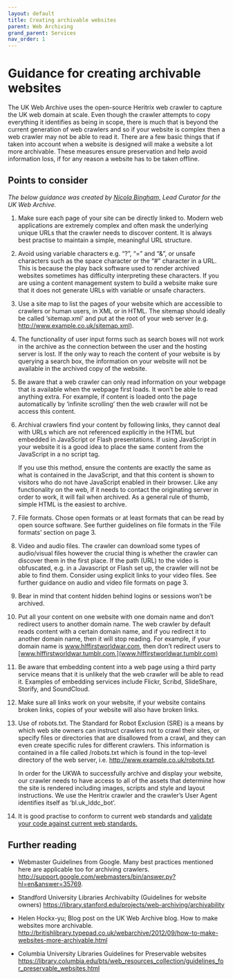 ```yaml
---
layout: default
title: Creating archivable websites
parent: Web Archiving
grand_parent: Services
nav_order: 1
---
```

# Guidance for creating archivable websites

The UK Web Archive uses the open-source Heritrix web crawler to capture the UK web domain at scale. Even though the crawler attempts to copy everything it identifies as being in scope, there is much that is beyond the current generation of web crawlers and so if your website is complex then a web crawler may not be able to read it. There are a few basic things that if taken into account when a website is designed will make a website a lot more archivable. These measures ensure preservation and help avoid information loss, if for any reason a website has to be taken offline.

## Points to consider

*The below guidance was created by [Nicola Bingham,](https://www.bl.uk/people/experts/nicola-bingham) Lead Curator for the UK Web Archive.*

1. Make sure each page of your site can be directly linked to. Modern web applications are extremely complex and often mask the underlying unique URLs that the crawler needs to discover content. It is always best practise to maintain a simple, meaningful URL structure.

2. Avoid using variable characters e.g. “?”, “=” and “&”, or unsafe characters such as the space character or the “#” character in a URL. This is because the play back software used to render archived websites sometimes has difficulty interpreting these characters. If you are using a content management system to build a website make sure that it does not generate URLs with variable or unsafe characters.

3. Use a site map to list the pages of your website which are accessible to crawlers or human users, in XML or in HTML. The sitemap should ideally be called ‘sitemap.xml' and put at the root of your web server (e.g. http://www.example.co.uk/sitemap.xml).

4. The functionality of user input forms such as search boxes will not work in the archive as the connection between the user and the hosting server is lost. If the only way to reach the content of your website is by querying a search box, the information on your website will not be available in the archived copy of the website.

5. Be aware that a web crawler can only read information on your webpage that is available when the webpage first loads. It won’t be able to read anything extra. For example, if content is loaded onto the page automatically by ‘infinite scrolling’ then the web crawler will not be access this content.

6. Archival crawlers find your content by following links, they cannot deal with URLs which are not referenced explicitly in the HTML but embedded in JavaScript or Flash presentations. If using JavaScript in your website it is a good idea to place the same content from the JavaScript in a no script tag. 

    If you use this method, ensure the contents are exactly the same as what is contained in the JavaScript, and that this content is shown to visitors who do not have JavaScript enabled in their browser. Like any functionality on the web, if it needs to contact the originating server in order to work, it will fail when archived. As a general rule of thumb, simple HTML is the easiest to archive.

7. File formats. Chose open formats or at least formats that can be read by open source software. See further guidelines on file formats in the ‘File formats’ section on page 3.

8. Video and audio files. The crawler can download some types of audio/visual files however the crucial thing is whether the crawler can discover them in the first place. If the path (URL) to the video is obfuscated, e.g. in a Javascript or Flash set up, the crawler will not be able to find them. Consider using explicit links to your video files. See further guidance on audio and video file formats on page 3.

9. Bear in mind that content hidden behind logins or sessions won’t be archived.

10. Put all your content on one website with one domain name and don’t redirect users to another
domain name. The web crawler by default reads content with a certain domain name, and if you redirect it to another domain name, then it will stop reading. For example, if your domain name is www.hlffirstworldwar.com, then don’t redirect users to [www.hlffirstworldwar.tumblr.com.](www.hlffirstworldwar.tumblr.com)

11. Be aware that embedding content into a web page using a third party service means that it is unlikely that the web crawler will be able to read it. Examples of embedding services include Flickr, Scribd, SlideShare, Storify, and SoundCloud.

12. Make sure all links work on your website, if your website contains broken links, copies of your website will also have broken links.

13. Use of robots.txt. The Standard for Robot Exclusion (SRE) is a means by which web site owners can instruct crawlers not to crawl their sites, or specify files or directories that are disallowed from a crawl, and they can even create specific rules for different crawlers. This information is contained in a file called /robots.txt which is found in the top-level directory of the web server, i.e. http://www.example.co.uk/robots.txt. 

    In order for the UKWA to successfully archive and display your website, our crawler needs to have access to all of the assets that determine how the site is rendered including images, scripts and style and layout instructions. We use the Heritrix crawler and the crawler’s User Agent identifies itself as ‘bl.uk_lddc_bot’.

14. It is good practise to conform to current web standards and [validate your code  against current web standards.](http://validator.w3.org/)

## Further reading 

* Webmaster Guidelines from Google. Many best practices mentioned here are applicable too for archiving crawlers.
http://support.google.com/webmasters/bin/answer.py?hl=en&answer=35769.

* Standford University Libraries Archivabilty (Guidelines for website owners)
https://library.stanford.edu/projects/web-archiving/archivability

* Helen Hockx-yu; Blog post on the UK Web Archive blog. How to make websites more archivable.
http://britishlibrary.typepad.co.uk/webarchive/2012/09/how-to-make-websites-more-archivable.html

* Columbia University Libraries Guidelines for Preservable websites
https://library.columbia.edu/bts/web_resources_collection/guidelines_for_preservable_websites.html